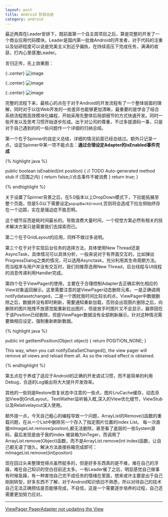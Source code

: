 ```yaml
---
layout: post
title: Android 阶段总结
category: android
---
```

最近两周在Leader安排下，既前面第一个自主周项目之后，算是完整的开发了一个商业应用代码模块，Leader是国内第一批做Android的开发者，对于代码的注重以及钻研程度可以说是完美主义到近乎偏执，在持续高压下完成任务，满满的收获，打内心里感激Leader。

言归正传，先上效果图：

{:.center}
![image](http://qpncgsvxc.bkt.gdipper.com/assets/img/20150827/Screenshot_2015-08-29-00-07-50.png)

{:.center}
![image](http://qpncgsvxc.bkt.gdipper.com/assets/img/20150827/Screenshot_2015-08-29-02-55-48.png)

{:.center}
![image](http://qpncgsvxc.bkt.gdipper.com/assets/img/20150827/Screenshot_2015-08-29-00-07-44.png)

完整的流程下来，最核心的点在于对于Android的开发流程有了一个整体层面的理解，同时对于以往Web开发的一些差异也能够更加清晰，最重要的是学会了结合系统流程图高效模块化编程，开始采用先整体后局部细节的方式快速开发。同时一些开发以及思考习惯开始逐步形成。出于对公司的尊重，不过多提源码一事，只是对于自己遇到的的一些问题作一个详细的归纳总结。

第一个在于Spinner的自定义总结，详细的情况前面已经总结过。额外只记录一点，设定Spinner中某一项不能点击：**通过合理设定Adapter的isEnabled事件完成**

{%  highlight java  %}

 public boolean isEnabled(int position) {
            // TODO Auto-generated method stub 
            if (范围之内) {
                return false;//点击事件不被消费 
            } 
            return true; 
        } 

{% endhighlight %}

关于设置了Spinner背景之后，在5.0版本以上DropDown模式下，下拉能拓展至整个页面，但是5.0以下需要设定`popupBackGround`,否则将会造成下拉左侧始终存在一个边距，实在是强迫症不能忍啊。

这个细节反而是耗时间最长的。导致浪费大量时间，一个视觉方案必然有相关的技术解决方案只是需要我们去探索而已。

第二个在于GridLayout的应用，同样不做过多说明。

第三个在于对于实现后台任务的选择方法，具体使用New Thread还是AsyncTask，具体情况可以具体分析，一般来说对于有界面交互的，比如弹出ProgressDialog之类的情况，可以选用Asynctask，充分利用其生命周期方法。而当程序与用户并没有交互时，我们则推荐选用New Thread，后台线程与UI线程的消息传递利用Handler完成。

第四个在于ViewPager的使用，主要在于合理控制Adapter去正确实例化相应的View对象返回展示。这里需要注意的是ViewPager动态删除元素，一是正确调用notifydatasetchanged，二是一个困扰我时间比较长的点，ViewPager中数据删除之后，数据并没有即时刷新，需要通知重新加载，否则会出现图片删除之后，向删除的图片拖拽不放感觉能重新拉出图片，但是放手时图片又不会显示，器原因在于该Position已经删除，但是ViewPager数据没有全部刷新展示。针对这种情况需要做相应设定，强制重新刷新数据。

{%  highlight java  %}

public int getItemPosition(Object object) {
    return POSITION_NONE; 
} 

This way, when you call notifyDataSetChanged(), the view pager will remove all views and reload them all. As so the reload effect is obtained.

{% endhighlight %}

第五点在于养成了适应于Android的正确的开发调试习惯，而不是简单的利用Debug，合适的Log输出将大大提升开发效率。

其他的一些则是Restore恢复状态中注意的一些点，图片LruCache缓存，动态添加View到GridLayout，TextWather监听输入框,深入的View优化细节，ViewStub以及Relativelayout深入使用。

额外提一点，今天自己粗心的编程导致一个问题，ArrayList的Remove()函数的重载问题，在从一个List中删除另一个存入了指定图片位置的index List。
每一次直接mImageList.remove(positon),都无法删除，甚至看了底层的一些System源码，最后发现是由于我的index 被装箱为InTeger，而调用了 ArrayList.remove(Object)函数，而不是ArrayList.remove(int index)函数，让自己都无语了很久。解决方法直接拆箱完成即可：mImageList.remove((int)positon)

现在回过头来整理觉得点虽然挺多的，但是好多东西真的是不难，难在自己的浮躁，难在自己知识的空白目前还太多。一有Leader催了之后，明显感觉自己做事有时候急躁，有一种害怕自己完不成任务的情绪在里面，想来或许主要是出于自己刚刚转型，好多东西不了解，对于Android知识依旧不熟悉，所以对待自己的技术自己无法正确预估是否能够完成，不自信，这是一个需要逐步培养的过程，自己还需要更加努力应对。



---

[ViewPager PagerAdapter not updating the View](http://stackoverflow.com/questions/7263291/viewpager-pageradapter-not-updating-the-view)
